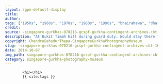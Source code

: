 ```yaml
---
layout: sgpm-default-display
title: 
author: 
tags: ["1950s", "1960s", "1970s", "1980s", "1990s", "bhairahawa", "dharan", "gurkhas", "kathmandu", "nepal", "pokhara", "singapore", "singapore gurkha archive", "singapore gurkha old photographs", "singapore gurkha photography museum", "singapore gurkhas"]
credit: 
source: -singapore-gurkhas-070216-gcspf-gurkha-contingent-archives-cbt-16
description: "At Bukit Timah hill during guard duty. Would stay there for one week. Was supervising here, duty-in-charge. Date: Early 1970s."
copyright: ChandraBahadurThapa-SingaporeGurkhaPhotographyMuseum
slug: -singapore-gurkhas-070216-gcspf-gurkha-contingent-archives-cbt-16
date: 2014-10-07
img_path: singapore-gurkhas-070216-gcspf-gurkha-contingent-archives-cbt-16.jpg
category: singapore-gurkha-photography-museum
---
```

	 		

	 		<h1></h1>
	 		{{ site.tags }}
	 		
